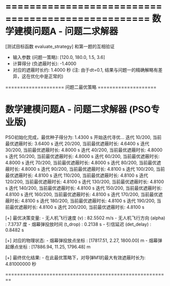==================================================
             数学建模问题A - 问题二求解器
=========================================

[测试目标函数 evaluate_strategy]  和第一题的互相验证

- 输入参数 (问题一策略): [120.0, 180.0, 1.5, 3.6]
- 计算得分 (负遮蔽时长): -1.4000
- 对应的遮蔽时长约: 1.4000 秒
  (注: 由于dt=0.1, 结果与问题一的精确解略有差异，这在优化中是正常的)


==================== 问题二最优策略 ====================


数学建模问题A - 问题二求解器 (PSO专业版)
========================================

PSO初始化完成，最优种子得分为: 1.4300 s
开始迭代寻优...
迭代 10/200, 当前最优遮蔽时长: 3.6400 s
迭代 20/200, 当前最优遮蔽时长: 4.6400 s
迭代 30/200, 当前最优遮蔽时长: 4.8000 s
迭代 40/200, 当前最优遮蔽时长: 4.8000 s
迭代 50/200, 当前最优遮蔽时长: 4.8000 s
迭代 60/200, 当前最优遮蔽时长: 4.8000 s
迭代 70/200, 当前最优遮蔽时长: 4.8000 s
迭代 80/200, 当前最优遮蔽时长: 4.8000 s
迭代 90/200, 当前最优遮蔽时长: 4.8100 s
迭代 100/200, 当前最优遮蔽时长: 4.8100 s
迭代 110/200, 当前最优遮蔽时长: 4.8100 s
迭代 120/200, 当前最优遮蔽时长: 4.8100 s
迭代 130/200, 当前最优遮蔽时长: 4.8100 s
迭代 140/200, 当前最优遮蔽时长: 4.8100 s
迭代 150/200, 当前最优遮蔽时长: 4.8100 s
迭代 160/200, 当前最优遮蔽时长: 4.8100 s
迭代 170/200, 当前最优遮蔽时长: 4.8100 s
迭代 180/200, 当前最优遮蔽时长: 4.8100 s
迭代 190/200, 当前最优遮蔽时长: 4.8100 s
迭代 200/200, 当前最优遮蔽时长: 4.8100 s

  [+] 最优决策变量:
      - 无人机飞行速度 (v)      : 82.5502 m/s
      - 无人机飞行方向 (alpha)    : 7.3737 度
      - 烟幕弹投放时间 (t_drop)   : 0.2138 s
      - 引信延迟 (det_delay)      : 0.8482 s

  [+] 对应的物理状态:
      - 烟幕弹投放点坐标 : [17817.51, 2.27, 1800.00] m
      - 烟幕弹起爆点坐标 : [17886.94, 11.25, 1796.48] m

  [+] 最终优化结果:
      - 在此最优策略下，对导弹M1的最大有效遮蔽时长为: 4.81000000 秒

========================================================
